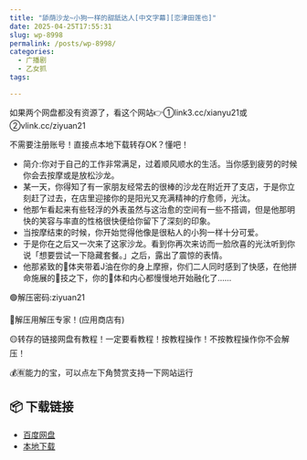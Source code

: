 ```yaml
---
title: "舔荫沙龙~小狗一样的甜舐达人[中文字幕][恋津田莲也]"
date: 2025-04-25T17:55:31
slug: wp-8998
permalink: /posts/wp-8998/
categories:
  - 广播剧
  - 乙女抓
tags:

---
```


如果两个网盘都没有资源了，看这个网站👉①link3.cc/xianyu21或②vlink.cc/ziyuan21

不需要注册账号！直接点本地下载转存OK？懂吧！

*   简介:你对于自己的工作非常满足，过着顺风顺水的生活。当你感到疲劳的时候你会去按摩或是放松沙龙。
*   某一天，你得知了有一家朋友经常去的很棒的沙龙在附近开了支店，于是你立刻赶了过去，在店里迎接你的是阳光又充满精神的疗愈师，光汰。
*   他那乍看起来有些轻浮的外表虽然与这治愈的空间有一些不搭调，但是他那明快的笑容与率直的性格很快便给你留下了深刻的印象。
*   当按摩结束的时候，你开始觉得他像是很粘人的小狗一样十分可爱。
*   于是你在之后又一次来了这家沙龙。看到你再次来访而一脸欣喜的光汰听到你说「想要尝试一下隐藏套餐。」之后，露出了震惊的表情。
*   他那紧致的🥩体夹带着J油在你的身上摩擦，你们二人同时感到了快感，在他拼命施展的👅技之下，你的🥩体和内心都慢慢地开始融化了……

🟢解压密码:ziyuan21

🔵解压用解压专家！(应用商店有)

🟡转存的链接网盘有教程！一定要看教程！按教程操作！不按教程操作你不会解压！

💰🈶能力的宝，可以点左下角赞赏支持一下网站运行

## 📦 下载链接
- [百度网盘](https://blziyuan21.com/pay-download/8998?key=1a2092319c&down_id=0)
- [本地下载](https://blziyuan21.com/pay-download/8998?key=1a2092319c&down_id=1)

